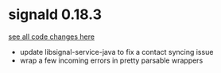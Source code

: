 # signald 0.18.3

[see all code changes here](https://gitlab.com/signald/signald/-/compare/0.18.2...0.18.3)

* update libsignal-service-java to fix a contact syncing issue
* wrap a few incoming errors in pretty parsable wrappers

